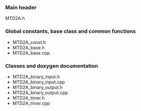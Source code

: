 ### Main header
MTD2A.h

### Global constants, base class and common functions
* MTD2A_const.h
* MTD2A_base.h
* MTD2A_base.cpp

### Classes and doxygen documentation
* MTD2A_binary_input.h
* MTD2A_binary_input.cpp
* MTD2A_binary_output.h
* MTD2A_binary_output.cpp
* MTD2A_timer.h
* MTD2A_timer.cpp
